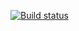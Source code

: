 [![Build status](https://ci.appveyor.com/api/projects/status/d2rpwkqa1gfipafa?svg=true)](https://ci.appveyor.com/project/777Pin777/sql)